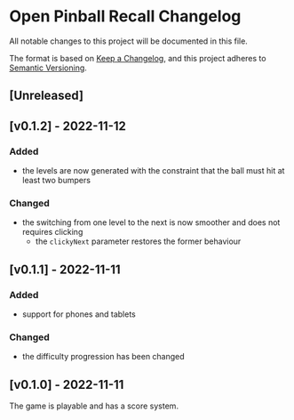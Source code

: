 # Open Pinball Recall Changelog

All notable changes to this project will be documented in this file.

The format is based on [Keep a Changelog](https://keepachangelog.com/en/1.0.0/),
and this project adheres to [Semantic Versioning](https://semver.org/spec/v2.0.0.html).

## [Unreleased]

## [v0.1.2] - 2022-11-12

### Added

- the levels are now generated with the constraint that the ball must hit at least two bumpers

### Changed

- the switching from one level to the next is now smoother and does not requires clicking
  - the `clickyNext` parameter restores the former behaviour

## [v0.1.1] - 2022-11-11

### Added

- support for phones and tablets

### Changed

- the difficulty progression has been changed

## [v0.1.0] - 2022-11-11

The game is playable and has a score system.
